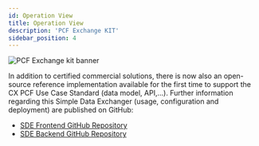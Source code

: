 ```yaml
---
id: Operation View
title: Operation View
description: 'PCF Exchange KIT'
sidebar_position: 4
---
```


![PCF Exchange kit banner](@site/static/img/kits/pcf/pcf-kit-logo.drawio.svg)

In addition to certified commercial solutions, there is now also an open-source reference implementation available for the first time to support the CX PCF Use Case Standard (data model, API,...). Further information regarding this Simple Data Exchanger (usage, configuration and deployment) are published on GitHub:

- [SDE Frontend GitHub Repository](https://github.com/eclipse-tractusx/managed-simple-data-exchanger-frontend)
- [SDE Backend GitHub Repository](https://github.com/eclipse-tractusx/managed-simple-data-exchanger-backend)
